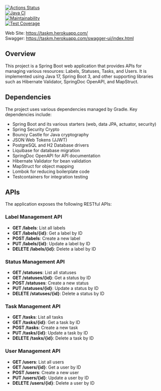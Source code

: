 [![Actions Status](https://github.com/opifexM/java-project-73/workflows/hexlet-check/badge.svg)](https://github.com/opifexM/java-project-73/actions)  
[![Java CI](https://github.com/opifexM/java-project-73/actions/workflows/main.yml/badge.svg)](https://github.com/opifexM/java-project-73/actions/workflows/main.yml)  
[![Maintainability](https://api.codeclimate.com/v1/badges/9a95de0a60c38729f54d/maintainability)](https://codeclimate.com/github/opifexM/java-project-73/maintainability)  
[![Test Coverage](https://api.codeclimate.com/v1/badges/9a95de0a60c38729f54d/test_coverage)](https://codeclimate.com/github/opifexM/java-project-73/test_coverage)

Web Site: https://taskm.herokuapp.com/  
Swagger: https://taskm.herokuapp.com/swagger-ui/index.html

## Overview

This project is a Spring Boot web application that provides APIs for managing various resources: Labels, Statuses, Tasks, and Users. It is implemented using Java 17, Spring Boot 3, and other supporting libraries such as Hibernate Validator, SpringDoc OpenAPI, and MapStruct.

## Dependencies

The project uses various dependencies managed by Gradle. Key dependencies include:

-   Spring Boot and its various starters (web, data JPA, actuator, security)
-   Spring Security Crypto
-   Bouncy Castle for Java cryptography
-   JSON Web Tokens (JJWT)
-   PostgreSQL and H2 Database drivers
-   Liquibase for database migration
-   SpringDoc OpenAPI for API documentation
-   Hibernate Validator for bean validation
-   MapStruct for object mapping
-   Lombok for reducing boilerplate code
-   Testcontainers for integration testing

## APIs

The application exposes the following RESTful APIs:

### Label Management API

-   **GET /labels**: List all labels
-   **GET /labels/{id}**: Get a label by ID
-   **POST /labels**: Create a new label
-   **PUT /labels/{id}**: Update a label by ID
-   **DELETE /labels/{id}**: Delete a label by ID

### Status Management API

-   **GET /statuses**: List all statuses
-   **GET /statuses/{id}**: Get a status by ID
-   **POST /statuses**: Create a new status
-   **PUT /statuses/{id}**: Update a status by ID
-   **DELETE /statuses/{id}**: Delete a status by ID

### Task Management API

-   **GET /tasks**: List all tasks
-   **GET /tasks/{id}**: Get a task by ID
-   **POST /tasks**: Create a new task
-   **PUT /tasks/{id}**: Update a task by ID
-   **DELETE /tasks/{id}**: Delete a task by ID

### User Management API

-   **GET /users**: List all users
-   **GET /users/{id}**: Get a user by ID
-   **POST /users**: Create a new user
-   **PUT /users/{id}**: Update a user by ID
-   **DELETE /users/{id}**: Delete a user by ID

